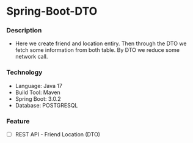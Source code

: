 # Spring-Boot-DTO
### Description
* Here we create friend and location entiry. Then through the DTO we fetch some information from both table. By DTO we reduce some network call. 

### Technology
* Language: Java 17
* Build Tool: Maven
* Spring Boot: 3.0.2
* Database: POSTGRESQL

### Feature
- [ ] REST API - Friend Location (DTO)

